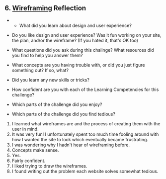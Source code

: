 ## 6. [Wireframing](6_wireframing/readme.md) Reflection

* * What did you learn about design and user experience? 
* Do you like design and user experience? Was it fun working on your site, the plan, and/or the wireframe? (If you hated it, that's OK too)

* What questions did you ask during this challnge? What resources did you find to help you answer them?  
* What concepts are you having trouble with, or did you just figure something out? If so, what?  
* Did you learn any new skills or tricks?
* How confident are you with each of the Learning Competencies for this challenge? 
* Which parts of the challenge did you enjoy?
* Which parts of the challenge did you find tedious?

<!-- Add your reflection here. Remove the comment markers -->

1. I learned what wireframes are and the process of creating them with the user in mind.
2. It was very fun! I unfortunately spent too much time  fooling around with how I wanted the site to look which eventually became frustrating.
3. I was wondering why I hadn't hear of wireframing before.
4. Concepts make sense.
5. Yes.
6. Fairly confident.
7. I liked trying to draw the wireframes.
8. I found writing out the problem each website solves somewhat tedious.